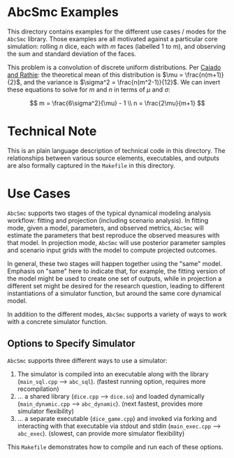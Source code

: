 # AbcSmc Examples

This directory contains examples for the different use cases / modes for the `AbcSmc` library. Those examples are all motivated against a particular core simulation: rolling $n$ dice, each with $m$ faces (labelled 1 to $m$), and observing the sum and standard deviation of the faces.

This problem is a convolution of discrete uniform distributions. Per [Caiado and Rathie](https://www.researchgate.net/profile/Camila-Caiado/publication/228457326_Polynomial_coefficients_and_distribution_of_the_sum_of_discrete_uniform_variables/links/00b7d53501e1ea6fbc000000/Polynomial-coefficients-and-distribution-of-the-sum-of-discrete-uniform-variables.pdf): the theoretical mean of this distribution is $\mu = \frac{n(m+1)}{2}$, and the variance is $\sigma^2 = \frac{n(m^2-1)}{12}$. We can invert these equations to solve for $m$ and $n$ in terms of $\mu$ and $\sigma$:

$$
m = \frac{6\sigma^2}{\mu} - 1 \\
n = \frac{2\mu}{m+1}
$$

# Technical Note

This is an plain language description of technical code in this directory. The relationships between various source elements, executables, and outputs are also formally captured in the `Makefile` in this directory.

# Use Cases

`AbcSmc` supports two stages of the typical dynamical modeling analysis workflow: fitting and projection (including scenario analysis). In fitting mode, given a model, parameters, and observed metrics, `AbcSmc` will estimate the parameters that best reproduce the observed measures with that model. In projection mode, `AbcSmc` will use posterior parameter samples and scenario input grids with the model to compute projected outcomes.

In general, these two stages will happen together using the "same" model. Emphasis on "same" here to indicate that, for example, the fitting version of the model might be used to create one set of outputs, while in projection a different set might be desired for the research question, leading to different instantiations of a simulator function, but around the same core dynamical model.

In addition to the different modes, `AbcSmc` supports a variety of ways to work with a concrete simulator function.

## Options to Specify Simulator

`AbcSmc` supports three different ways to use a simulator:

 1. The simulator is compiled into an executable along with the library (`main_sql.cpp` --> `abc_sql`). (fastest running option, requires more recompilation)
 2. ... a shared library (`dice.cpp` --> `dice.so`) and loaded dynamically (`main_dynamic.cpp` --> `abc_dynamic`). (next fastest, provides more simulator flexibility)
 3. ... a separate executable (`dice_game.cpp`) and invoked via forking and interacting with that executable via stdout and stdin (`main_exec.cpp` --> `abc_exec`). (slowest, can provide more simulator flexibility)

This `Makefile` demonstrates how to compile and run each of these options.
